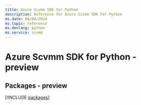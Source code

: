 ```yaml
---
title: Azure Scvmm SDK for Python
description: Reference for Azure Scvmm SDK for Python
ms.date: 04/04/2024
ms.topic: reference
ms.devlang: python
ms.service: scvmm
---
```

# Azure Scvmm SDK for Python - preview
## Packages - preview
[!INCLUDE [packages](scvmm-index.md)]